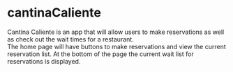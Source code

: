 # cantinaCaliente
Cantina Caliente is an app that will allow users to make reservations as well as check out the wait times for a restaurant.  
The home page will have buttons to make reservations and view the current reservation list.
At the bottom of the page the current wait list for reservations is displayed.
